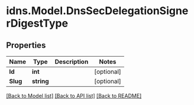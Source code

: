 # idns.Model.DnsSecDelegationSignerDigestType

## Properties

Name | Type | Description | Notes
------------ | ------------- | ------------- | -------------
**Id** | **int** |  | [optional] 
**Slug** | **string** |  | [optional] 

[[Back to Model list]](../README.md#documentation-for-models) [[Back to API list]](../README.md#documentation-for-api-endpoints) [[Back to README]](../README.md)

